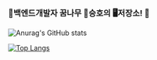 ### 👋백엔드개발자 꿈나무 🐨승호의 🖥️저장소! 👋

<!--
**chltmdgh522/chltmdgh522** is a ✨ _special_ ✨ repository because its `README.md` (this file) appears on your GitHub profile.

Here are some ideas to get you started:

- 🔭 I’m currently working on ...
- 🌱 I’m currently learning ...
- 👯 I’m looking to collaborate on ...
- 🤔 I’m looking for help with ...
- 💬 Ask me about ...
- 📫 How to reach me: ...
- 😄 Pronouns: ...
- ⚡ Fun fact: ...
-->


![Anurag's GitHub stats](https://github-readme-stats.vercel.app/api?username=chltmdgh522&show_icons=true&theme=radical)

[![Top Langs](https://github-readme-stats.vercel.app/api/top-langs/?username=chltmdgh522&langs_count=10&layout=compact&theme=dark)](https://github.com/chltmdgh522/chltmdgh522)


